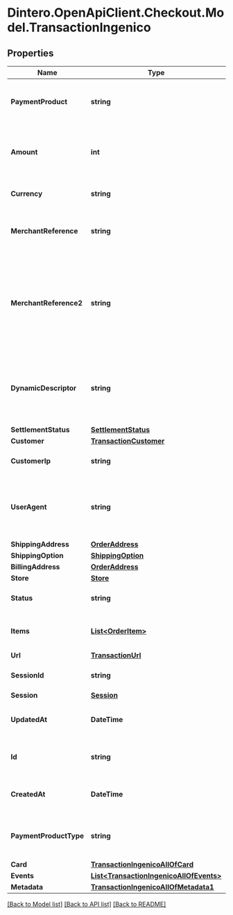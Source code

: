# Dintero.OpenApiClient.Checkout.Model.TransactionIngenico

## Properties

Name | Type | Description | Notes
------------ | ------------- | ------------- | -------------
**PaymentProduct** | **string** | The payment product corresponding to this transaction  | 
**Amount** | **int** | Non-negative, minor units. Total amount of the transaction  | 
**Currency** | **string** | ISO 4217 transaction currency | 
**MerchantReference** | **string** | A reference specified by the merchant to identify the transaction  | [optional] 
**MerchantReference2** | **string** | A reference specified by the merchant to identify the transaction, can be updated after the transaction has been created  | [optional] 
**DynamicDescriptor** | **string** | A short reference / descriptor that will show up on the customers bank statement  | [optional] 
**SettlementStatus** | [**SettlementStatus**](SettlementStatus.md) |  | [optional] 
**Customer** | [**TransactionCustomer**](TransactionCustomer.md) |  | [optional] 
**CustomerIp** | **string** | The IP address of the customer | [optional] 
**UserAgent** | **string** | The full user agent string of the device the customer used to submit the transaction  | [optional] 
**ShippingAddress** | [**OrderAddress**](OrderAddress.md) |  | [optional] 
**ShippingOption** | [**ShippingOption**](ShippingOption.md) |  | [optional] 
**BillingAddress** | [**OrderAddress**](OrderAddress.md) |  | [optional] 
**Store** | [**Store**](Store.md) |  | [optional] 
**Status** | **string** | The current status of the transaction | [optional] [readonly] 
**Items** | [**List&lt;OrderItem&gt;**](OrderItem.md) | The applicable transaction items  | [optional] 
**Url** | [**TransactionUrl**](TransactionUrl.md) |  | [optional] 
**SessionId** | **string** | The session id for the transaction | [optional] 
**Session** | [**Session**](Session.md) |  | [optional] 
**UpdatedAt** | **DateTime** | When the transaction was last modified. | [optional] 
**Id** | **string** | An ID that uniquely identifies the resource  | [optional] 
**CreatedAt** | **DateTime** | The date-time when the resource was created  | [optional] 
**PaymentProductType** | **string** | The payment type corresponding to this transaction  | 
**Card** | [**TransactionIngenicoAllOfCard**](TransactionIngenicoAllOfCard.md) |  | [optional] 
**Events** | [**List&lt;TransactionIngenicoAllOfEvents&gt;**](TransactionIngenicoAllOfEvents.md) |  | [optional] 
**Metadata** | [**TransactionIngenicoAllOfMetadata1**](TransactionIngenicoAllOfMetadata1.md) |  | [optional] 

[[Back to Model list]](../README.md#documentation-for-models) [[Back to API list]](../README.md#documentation-for-api-endpoints) [[Back to README]](../README.md)

